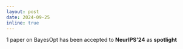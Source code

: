 ```yaml
---
layout: post
date: 2024-09-25
inline: true
---
```


1 paper on BayesOpt has been accepted to **NeurIPS'24** as **spotlight**
